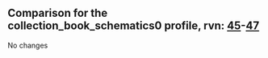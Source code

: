 ## Comparison for the collection_book_schematics0 profile, rvn: [45](https://github.com/PRO100KatYT/FortniteProfileRevisions/tree/main/profiles/collection_book_schematics0/45%20collection_book_schematics0.json)-[47](https://github.com/PRO100KatYT/FortniteProfileRevisions/tree/main/profiles/collection_book_schematics0/47%20collection_book_schematics0.json)

No changes
